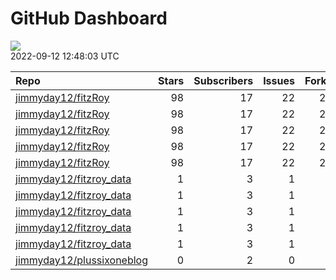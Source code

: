 GitHub Dashboard
================

![](https://github.com/jimmyday12/status/workflows/Render%20Status/badge.svg)  
2022-09-12 12:48:03 UTC

| Repo                                                                      | Stars | Subscribers | Issues | Forks | Status                                                                                                                                                                                | Commit                                                                                                                                                                                            |
| :------------------------------------------------------------------------ | ----: | ----------: | -----: | ----: | :------------------------------------------------------------------------------------------------------------------------------------------------------------------------------------ | :------------------------------------------------------------------------------------------------------------------------------------------------------------------------------------------------ |
| [jimmyday12/fitzRoy](https://github.com/jimmyday12/fitzRoy)               |    98 |          17 |     22 |    27 | [![](https://github.com/jimmyday12/fitzRoy/workflows/R-CMD-check/badge.svg)](https://github.com/jimmyday12/fitzRoy/actions/runs/3000861682)                                           | <a href="https://github.com/jimmyday12/fitzRoy/commit/13eab15a4089f77b84aad480f718739788e7acf3" title="fixes #184 updating a few functions relating to the duel 2022 seasons for AFLW">13eab1</a> |
| [jimmyday12/fitzRoy](https://github.com/jimmyday12/fitzRoy)               |    98 |          17 |     22 |    27 | [![](https://github.com/jimmyday12/fitzRoy/workflows/pkgdown/badge.svg)](https://github.com/jimmyday12/fitzRoy/actions/runs/2924069509)                                               | <a href="https://github.com/jimmyday12/fitzRoy/commit/13eab15a4089f77b84aad480f718739788e7acf3" title="fixes #184 updating a few functions relating to the duel 2022 seasons for AFLW">13eab1</a> |
| [jimmyday12/fitzRoy](https://github.com/jimmyday12/fitzRoy)               |    98 |          17 |     22 |    27 | [![](https://github.com/jimmyday12/fitzRoy/workflows/Commands/badge.svg)](https://github.com/jimmyday12/fitzRoy/actions/runs/3004383712)                                              | <a href="https://github.com/jimmyday12/fitzRoy/commit/13eab15a4089f77b84aad480f718739788e7acf3" title="fixes #184 updating a few functions relating to the duel 2022 seasons for AFLW">13eab1</a> |
| [jimmyday12/fitzRoy](https://github.com/jimmyday12/fitzRoy)               |    98 |          17 |     22 |    27 | [![](https://github.com/jimmyday12/fitzRoy/workflows/Render%20README/badge.svg)](https://github.com/jimmyday12/fitzRoy/actions/runs/2014075891)                                       | <a href="https://github.com/jimmyday12/fitzRoy/commit/745887e8ee356c4d0b5b02a94386c5f8102c3ba8" title="updating github action for R checks">745887</a>                                            |
| [jimmyday12/fitzRoy](https://github.com/jimmyday12/fitzRoy)               |    98 |          17 |     22 |    27 | [![](https://github.com/jimmyday12/fitzRoy/workflows/pages-build-deployment/badge.svg)](https://github.com/jimmyday12/fitzRoy/actions/runs/2924082143)                                | <a href="https://github.com/jimmyday12/fitzRoy/commit/6ba62ebac281db2d77287a7dc4d2106f5cc9ea4f" title="Built site for fitzRoy: 1.1.0.9000@13eab15">6ba62e</a>                                     |
| [jimmyday12/fitzroy\_data](https://github.com/jimmyday12/fitzroy_data)    |     1 |           3 |      1 |     0 | [![](https://github.com/jimmyday12/fitzroy_data/workflows/update%20data/badge.svg)](https://github.com/jimmyday12/fitzroy_data/actions/runs/30566608)                                 | <a href="https://github.com/jimmyday12/fitzroy_data/commit/513395df69da59ea026a522360ebf3542ef535b3" title="Merge branch 'master' of github.com:jimmyday12/fitzroy_data">513395</a>               |
| [jimmyday12/fitzroy\_data](https://github.com/jimmyday12/fitzroy_data)    |     1 |           3 |      1 |     0 | [![](https://github.com/jimmyday12/fitzroy_data/workflows/test%20script/badge.svg)](https://github.com/jimmyday12/fitzroy_data/actions/runs/30568704)                                 | <a href="https://github.com/jimmyday12/fitzroy_data/commit/d1eab30fb9dc7c6b4901b562cf4f2e9006812e67" title="fixing install line">d1eab3</a>                                                       |
| [jimmyday12/fitzroy\_data](https://github.com/jimmyday12/fitzroy_data)    |     1 |           3 |      1 |     0 | [![](https://github.com/jimmyday12/fitzroy_data/workflows/schedule%20script/badge.svg)](https://github.com/jimmyday12/fitzroy_data/actions/runs/30568431)                             | <a href="https://github.com/jimmyday12/fitzroy_data/commit/f4691ba1420dbbbece8520463bc737a41826f7b6" title="testing">f4691b</a>                                                                   |
| [jimmyday12/fitzroy\_data](https://github.com/jimmyday12/fitzroy_data)    |     1 |           3 |      1 |     0 | [![](https://github.com/jimmyday12/fitzroy_data/workflows/testing%20that%20R%20script%20runs/badge.svg)](https://github.com/jimmyday12/fitzroy_data/actions/runs/30651218)            | <a href="https://github.com/jimmyday12/fitzroy_data/commit/c043fd96eb1477958dfbbdc5bb160d6b99c45e4d" title="Update test_schedule.yml">c043fd</a>                                                  |
| [jimmyday12/fitzroy\_data](https://github.com/jimmyday12/fitzroy_data)    |     1 |           3 |      1 |     0 | [![](https://github.com/jimmyday12/fitzroy_data/workflows/get%20new%20data/badge.svg)](https://github.com/jimmyday12/fitzroy_data/actions/runs/3032011051)                            | <a href="https://github.com/jimmyday12/fitzroy_data/commit/1c826bed2dce3419709b0ce5f8a42d11f29311b3" title="updating weekly_data_process">1c826b</a>                                              |
| [jimmyday12/plussixoneblog](https://github.com/jimmyday12/plussixoneblog) |     0 |           2 |      0 |     1 | [![](https://github.com/jimmyday12/plussixoneblog/workflows/Get%20new%20data%20and%20rebuild%20site/badge.svg)](https://github.com/jimmyday12/plussixoneblog/actions/runs/3036811267) | <a href="https://github.com/jimmyday12/plussixoneblog/commit/565615ad5cda9d9d5d24556983f2b26b545492e6" title="Commit from GitHub Actions (Get new data and rebuild site)">565615</a>              |
